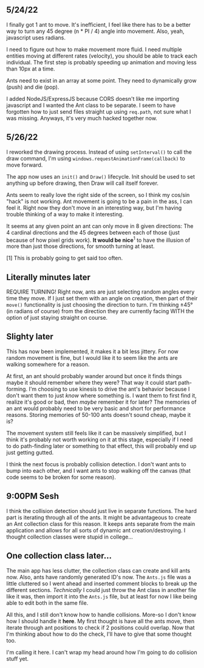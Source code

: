 ## 5/24/22

I finally got 1 ant to move. It's inefficient, I feel like there has to be a better way to turn any 45 degree (n * PI / 4) angle into movement. Also, yeah, javascript uses radians.

I need to figure out how to make movement more fluid. I need multiple entities moving at different rates (velocity), you should be able to track each individual. The first step is probably speeding up animation and moving less than 10px at a time.

Ants need to exist in an array at some point. They need to dynamically grow (push) and die (pop).

I added NodeJS/ExpressJS because CORS doesn't like me importing javascript and I wanted the Ant class to be separate. I seem to have forgotten how to just send files straight up using `req.path`, not sure what I was missing. Anyways, it's very much hacked together now.

## 5/26/22

I reworked the drawing process. Instead of using `setInterval()` to call the draw command, I'm using `windows.requestAnimationFrame(callback)` to move forward. 

The app now uses an `init()` and `Draw()` lifecycle. Init should be used to set anything up before drawing, then Draw will call itself forever.

Ants seem to really love the right side of the screen, so I think my cos/sin "hack" is not working. Ant movement is going to be a pain in the ass, I can feel it. Right now they don't move in an interesting way, but I'm having trouble thinking of a way to make it interesting. 

It seems at any given point an ant can only move in 8 given directions: The 4 cardinal directions and the 45 degrees between each of those (just because of how pixel grids work). **It would be nice**<sup>1</sup> to have the illusion of more than just those directions, for smooth turning at least.

[1] This is probably going to get said too often.

## Literally minutes later

REQUIRE TURNING! Right now, ants are just selecting random angles every time they move. If I just set them with an angle on creation, then part of their `move()` functionality is just choosing the direction to turn. I'm thinking ±45° (in radians of course) from the direction they are currently facing WITH the option of just staying straight on course.

## Slighty later

This has now been implemented, it makes it a bit less jittery. For now random movement is fine, but I would like it to seem like the ants are walking somewhere for a reason.

At first, an ant should probably wander around but once it finds things maybe it should remember where they were? That way it could start path-forming. I'm choosing to use kinesis to drive the ant's behavior because I don't want them to just *know* where something is. I want them to first find it, realize it's good or bad, then *maybe* remember it for later? The memories of an ant would probably need to be very basic and short for performance reasons. Storing memories of 50-100 ants doesn't sound cheap, maybe it is?

The movement system still feels like it can be massively simplified, but I think it's probably not worth working on it at this stage, especially if I need to do path-finding later or something to that effect, this will probably end up just getting gutted.

I think the next focus is probably collision detection. I don't want ants to bump into each other, and I want ants to stop walking off the canvas (that code seems to be broken for some reason).

## 9:00PM Sesh

I think the collision detection should just live in separate functions. The hard part is iterating through all of the ants. It might be advantageous to create an Ant collection class for this reason. It keeps ants separate from the main application and allows for all sorts of dynamic ant creation/destroying. I thought collection classes were stupid in college...

## One collection class later...

The main app has less clutter, the collection class can create and kill ants now. Also, ants have randomly generated ID's now. The `Ants.js` file was a little cluttered so I went ahead and inserted comment blocks to break up the different sections. *Technically* I could just throw the Ant class in another file like it was, then import it into the `Ants.js` file, but at least for now I like being able to edit both in the same file.

All this, and I still don't know how to handle collisions. More-so I don't know how I should handle it **here**. My first thought is have all the ants move, then iterate through ant positions to check if 2 positions could overlap. Now that I'm thinking about how to do the check, I'll have to give that some thought too.

I'm calling it here. I can't wrap my head around how I'm going to do collision stuff yet.